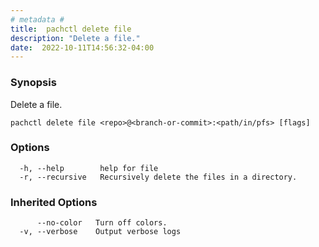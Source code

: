 ```yaml
---
# metadata # 
title:  pachctl delete file
description: "Delete a file."
date:  2022-10-11T14:56:32-04:00
---
```


### Synopsis

Delete a file.

```
pachctl delete file <repo>@<branch-or-commit>:<path/in/pfs> [flags]
```

### Options

```
  -h, --help        help for file
  -r, --recursive   Recursively delete the files in a directory.
```

### Inherited Options

```
      --no-color   Turn off colors.
  -v, --verbose    Output verbose logs
```

